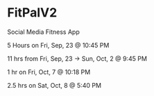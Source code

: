 # FitPalV2
 Social Media Fitness App

5 Hours on Fri, Sep, 23 @ 10:45 PM


11 hrs from Fri, Sep, 23 -> Sun, Oct, 2 @ 9:45 PM


1 hr on Fri, Oct, 7 @ 10:18 PM


2.5 hrs on Sat, Oct, 8 @ 5:40 PM
